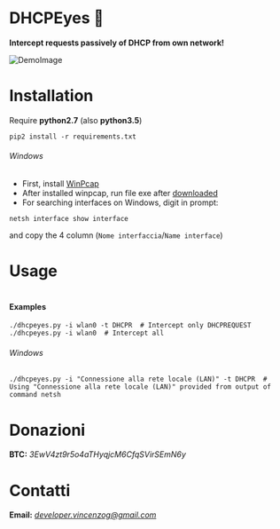 # DHCPEyes :eyes:
**Intercept requests passively of DHCP from own network!**

<img 
src="https://raw.githubusercontent.com/vincenzogianfelice/DHCPEyes/master/media/demo.png"
alt="DemoImage"
/>

# Installation
Require **python2.7** (also **python3.5**)

```
pip2 install -r requirements.txt
```

###### Windows
- First, install [WinPcap](https://www.winpcap.org/install/)
- After installed winpcap, run file exe after [downloaded](https://github.com/vincenzogianfelice/DHCPEyes/releases)
- For searching interfaces on Windows, digit in prompt:

```
netsh interface show interface
```

and copy the 4 column (```Nome interfaccia```/```Name interface```)

# Usage
```
```
#### Examples
```
./dhcpeyes.py -i wlan0 -t DHCPR  # Intercept only DHCPREQUEST
./dhcpeyes.py -i wlan0  # Intercept all
```
###### Windows
```
./dhcpeyes.py -i "Connessione alla rete locale (LAN)" -t DHCPR  # Using "Connessione alla rete locale (LAN)" provided from output of command netsh
```

# Donazioni

**BTC:** *3EwV4zt9r5o4aTHyqjcM6CfqSVirSEmN6y*

# Contatti

**Email:** *developer.vincenzog@gmail.com*
